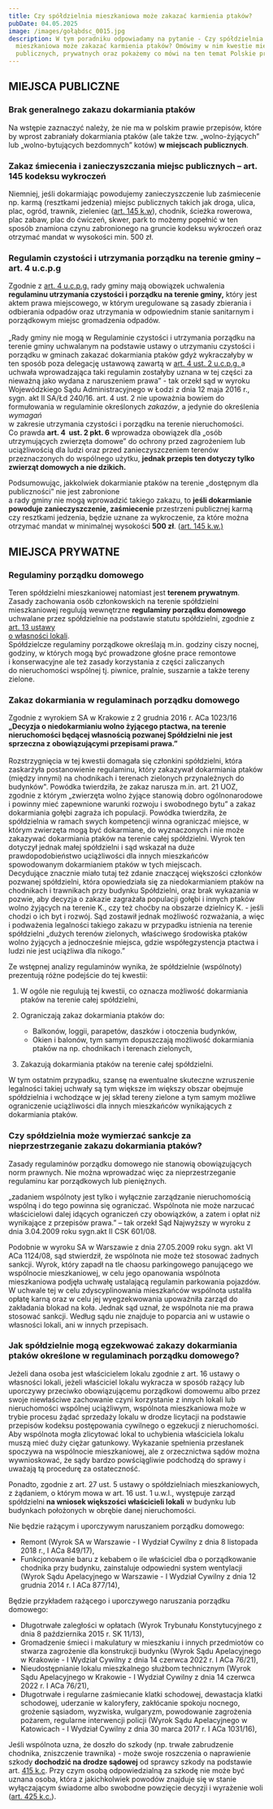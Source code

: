 ```yaml
---
title: Czy spółdzielnia mieszkaniowa może zakazać karmienia ptaków?
pubDate: 04.05.2025
image: /images/gołąbdsc_0015.jpg
description: W tym poradniku odpowiadamy na pytanie - Czy spółdzielnia
  mieszkaniowa może zakazać karmienia ptaków? Omówimy w nim kwestie miejsc
  publicznych, prywatnych oraz pokażemy co mówi na ten temat Polskie prawo.
---
```

## MIEJSCA PUBLICZNE

### Brak generalnego zakazu dokarmiania ptaków

Na wstępie zaznaczyć należy, że nie ma w polskim prawie przepisów, które by wprost zabraniały dokarmiania ptaków (ale także tzw. „wolno-żyjących” lub „wolno-bytujących bezdomnych” kotów) **w miejscach publicznych**.

### Zakaz śmiecenia i zanieczyszczania miejsc publicznych – art. 145 kodeksu wykroczeń

Niemniej, jeśli dokarmiając powodujemy zanieczyszczenie lub zaśmiecenie np. karmą (resztkami jedzenia) miejsc publicznych takich jak droga, ulica, plac, ogród, trawnik, zieleniec ([art. 145 k.w](#_Art._145_[Zanieczyszczanie)), chodnik, ścieżka rowerowa, \
plac zabaw, plac do ćwiczeń, skwer, park to możemy popełnić w ten sposób znamiona czynu zabronionego na gruncie kodeksu wykroczeń oraz otrzymać mandat w wysokości min. 500 zł.

### Regulamin czystości i utrzymania porządku na terenie gminy – art. 4 u.c.p.g

Zgodnie z [art. 4 u.c.p.g.](#_Art.__4) rady gminy mają obowiązek uchwalenia **regulaminu utrzymania czystości i porządku**
**na terenie gminy,** który jest aktem prawa miejscowego, w którym uregulowane są zasady zbierania i odbierania odpadów oraz utrzymania w odpowiednim stanie sanitarnym i porządkowym miejsc gromadzenia odpadów. \
\
„Rady gminy nie mogą w Regulaminie czystości i utrzymania porządku na terenie gminy uchwalanym na podstawie ustawy o utrzymaniu czystości i porządku w gminach zakazać dokarmiania ptaków gdyż wykraczałyby w ten sposób poza delegację ustawową zawartą w [art. 4 ust. 2 u.c.p.g. ](#_Art.__4)a uchwała wprowadzająca taki regulamin zostałyby uznana w tej części za nieważną jako wydana z naruszeniem prawa” - tak orzekł sąd w wyroku
Wojewódzkiego Sądu Administracyjnego w Łodzi z dnia 12 maja 2016 r., sygn. akt II SA/Łd 240/16. art. 4 ust. 2 nie upoważnia bowiem do formułowania w regulaminie określonych *zakazów*, a jedynie do określenia *wymagań* \
w zakresie utrzymania czystości i porządku na terenie nieruchomości. \
Co prawda **art. 4  ust. 2 pkt. 6** wprowadza obowiązek  dla „osób utrzymujących zwierzęta domowe” do ochrony przed zagrożeniem lub uciążliwością dla ludzi oraz przed zanieczyszczeniem terenów przeznaczonych do wspólnego użytku, **jednak przepis ten dotyczy tylko zwierząt domowych a nie dzikich.** 

Podsumowując, jakkolwiek dokarmianie ptaków na terenie „dostępnym dla publiczności” nie jest zabronione \
a rady gminy nie mogą wprowadzić takiego zakazu, to **jeśli dokarmianie powoduje zanieczyszczenie, zaśmiecenie** przestrzeni publicznej karmą czy resztkami jedzenia, będzie uznane za wykroczenie, za które można otrzymać mandat w minimalnej wysokości **500 zł**. ([art. 145 k.w.)](#_Art._145_[Zanieczyszczanie)[](#_Art._145_[Zanieczyszczanie)[](#_Art._145_[Zanieczyszczanie)[](#_Art._145_[Zanieczyszczanie)

## MIEJSCA PRYWATNE

### Regulaminy porządku domowego

Teren spółdzielni mieszkaniowej natomiast jest **terenem prywatnym**. \
Zasady zachowania osób członkowskich na terenie spółdzielni mieszkaniowej regulują wewnętrzne **regulaminy porządku domowego** uchwalane przez spółdzielnie na podstawie statutu spółdzielni, zgodnie z [art. 13 ustawy \
o własności lokali](#_Art._13_[Utrzymanie). \
Spółdzielcze regulaminy porządkowe określają m.in. godziny ciszy nocnej, godziny, w których mogą być prowadzone głośne prace remontowe i konserwacyjne ale też zasady korzystania z części zaliczanych do nieruchomości wspólnej tj. piwnice, pralnie, suszarnie a także tereny zielone. 

### Zakaz dokarmiania w regulaminach porządku domowego

Zgodnie z wyrokiem SA w Krakowie z 2 grudnia 2016 r. ACa 1023/16 **„Decyzja o niedokarmianiu wolno żyjącego ptactwa, na terenie nieruchomości będącej własnością pozwanej Spółdzielni nie jest sprzeczna z obowiązującymi przepisami prawa.”** \
\
Rozstrzygnięcia w tej kwestii domagała się członkini spółdzielni, która zaskarżyła postanowienie regulaminu, który zakazywał dokarmiania ptaków (między innymi) na chodnikach i terenach zielonych przynależnych do budynków". Powódka twierdziła, że zakaz narusza m.in. art. 21 UOZ, zgodnie z którym „zwierzęta wolno żyjące stanowią dobro
ogólnonarodowe i powinny mieć zapewnione warunki rozwoju i swobodnego bytu” a
zakaz dokarmiania gołębi zagraża ich populacji. Powódka twierdziła, że spółdzielnia w ramach swych kompetencji winna ograniczać miejsce, w którym zwierzęta mogą być dokarmiane, do wyznaczonych i nie może zakazywać dokarmiania ptaków na terenie całej spółdzielni. Wyrok ten dotyczył jednak małej spółdzielni i sąd wskazał na duże prawdopodobieństwo uciążliwości dla innych mieszkańców spowodowanym dokarmianiem ptaków w tych miejscach. \
Decydujące znacznie miało tutaj też zdanie znaczącej większości członków pozwanej spółdzielni, która opowiedziała się za niedokarmianiem ptaków na chodnikach i trawnikach przy budynku Spółdzielni, oraz brak wykazania w pozwie, aby decyzja o zakazie zagrażała populacji gołębi i innych ptaków wolno żyjących na terenie K., czy też choćby na obszarze dzielnicy K. - jeśli chodzi o ich byt i rozwój. Sąd zostawił jednak możliwość rozważania, a więc i podważenia legalności takiego zakazu w przypadku istnienia na terenie spółdzielni „dużych terenów zielonych, właściwego środowiska ptaków wolno żyjących a jednocześnie miejsca, gdzie współegzystencja ptactwa i ludzi nie jest uciążliwa dla nikogo.” 

Ze wstępnej analizy regulaminów wynika, że spółdzielnie (wspólnoty) prezentują różne podejście do tej kwestii: 

1. W ogóle nie regulują tej kwestii, co oznacza możliwość dokarmiania ptaków na terenie całej spółdzielni,
2. Ograniczają zakaz dokarmiania ptaków do:

   * Balkonów, loggii, parapetów, daszków i otoczenia budynków, 
   * Okien i balonów, tym samym dopuszczają możliwość dokarmiania ptaków na np. chodnikach i terenach zielonych,
3. Zakazują dokarmiania ptaków na terenie całej spółdzielni.

W tym ostatnim przypadku, szansę na ewentualne skuteczne wzruszenie legalności takiej uchwały są tym większe im większy obszar obejmuje spółdzielnia i wchodzące w jej skład tereny zielone a tym samym możliwe ograniczenie uciążliwości dla innych mieszkańców wynikających z dokarmiania ptaków.  

### **Czy spółdzielnia może wymierzać sankcje za nieprzestrzeganie zakazu dokarmiania ptaków?**

Zasady regulaminów porządku domowego nie stanowią obowiązujących norm prawnych. Nie można wprowadzać więc za nieprzestrzeganie regulaminu kar porządkowych lub pieniężnych.

„zadaniem wspólnoty jest tylko i wyłącznie zarządzanie nieruchomością wspólną i do tego powinna się ograniczać. Wspólnota nie może narzucać właścicielowi dalej idących ograniczeń czy obowiązków, a zatem i opłat niż wynikające z przepisów prawa.” – tak orzekł Sąd Najwyższy w wyroku z dnia 3.04.2009 roku sygn.akt II CSK 601/08. 

Podobnie w wyroku SA w Warszawie z dnia 27.05.2009 roku sygn. akt VI ACa 1124/08, sąd stwierdził, że wspólnota nie może też stosować żadnych sankcji. Wyrok, który zapadł na tle chaosu parkingowego panującego we wspólnocie mieszkaniowej, w celu jego opanowania wspólnota mieszkaniowa podjęła uchwałę ustalającą regulamin parkowania pojazdów. W uchwale tej w celu zdyscyplinowania mieszkańców wspólnota ustaliła opłatę karną oraz w celu jej wyegzekwowania upoważniła zarząd do zakładania blokad na koła. Jednak sąd uznał, że wspólnota nie ma prawa stosować sankcji. Według sądu nie znajduje to poparcia ani w ustawie o własności lokali, ani w innych przepisach.

### **Jak spółdzielnie mogą egzekwować zakazy dokarmiania ptaków określone w regulaminach porządku domowego?**

Jeżeli dana osoba jest właścicielem lokalu zgodnie z art. 16 ustawy o własności lokali, jeżeli właściciel lokalu wykracza w sposób rażący lub uporczywy przeciwko obowiązującemu porządkowi domowemu albo przez swoje niewłaściwe zachowanie czyni korzystanie z innych lokali lub nieruchomości wspólnej uciążliwym, wspólnota mieszkaniowa może w trybie procesu żądać sprzedaży lokalu w drodze licytacji na podstawie przepisów kodeksu postępowania cywilnego o egzekucji z nieruchomości. Aby wspólnota mogła zlicytować lokal to uchybienia właściciela lokalu muszą mieć duży ciężar gatunkowy. Wykazanie spełnienia przesłanek spoczywa na wspólnocie mieszkaniowej, ale z orzecznictwa sądów można
wywnioskować, że sądy bardzo powściągliwie podchodzą do sprawy i uważają tą
procedurę za ostateczność.

Ponadto, zgodnie z art. 27 ust. 5 ustawy o spółdzielniach
mieszkaniowych, z żądaniem, o którym mowa w art. 16 ust. 1 u.w.l., występuje
zarząd spółdzielni **na wniosek większości właścicieli lokali** w budynku
lub budynkach położonych w obrębie danej nieruchomości.

Nie będzie rażącym i uporczywym naruszaniem porządku
domowego:

* Remont (Wyrok SA w Warszawie - I Wydział Cywilny z dnia 8 listopada 2018 r., I ACa 849/17),
* Funkcjonowanie baru z kebabem o ile właściciel dba o porządkowanie chodnika przy budynku, zainstaluje odpowiedni system wentylacji (Wyrok Sądu Apelacyjnego w Warszawie - I Wydział Cywilny z dnia 12 grudnia 2014 r. I ACa 877/14),

Będzie przykładem rażącego i uporczywego naruszania porządku
domowego:

* Długotrwałe zaległości w opłatach (Wyrok Trybunału Konstytucyjnego z dnia 8 października 2015 r. SK 11/13),
* Gromadzenie śmieci i makulatury w mieszkaniu i innych przedmiotów co stwarza zagrożenie dla konstrukcji budynku (Wyrok Sądu Apelacyjnego w Krakowie - I Wydział Cywilny z dnia 14 czerwca 2022 r. I ACa 76/21),
* Nieudostępnianie lokalu mieszkalnego służbom technicznym (Wyrok Sądu Apelacyjnego w Krakowie - I Wydział Cywilny z dnia 14 czerwca 2022 r. I ACa 76/21),
* Długotrwałe i regularne zaśmiecanie klatki schodowej, dewastacja klatki schodowej, uderzanie w kaloryfery, zakłócanie spokoju nocnego, grożenie sąsiadom, wyzwiska, wulgaryzm, powodowanie zagrożenia pożarem, regularne interwencji policji (Wyrok Sądu Apelacyjnego w Katowicach - I Wydział Cywilny z dnia 30 marca 2017 r. I ACa 1031/16),

Jeśli wspólnota uzna, że doszło do szkody (np. trwałe
zabrudzenie chodnika, zniszczenie trawnika) - może swoje roszczenia o
naprawienie szkody **dochodzić na drodze sądowej** od sprawcy szkody na
podstawie art. [415 k.c](#_Art._415_[Odpowiedzialność). Przy czym osobą odpowiedzialną za szkodę nie może być uznana osoba, która z jakichkolwiek powodów znajduje się w stanie wyłączającym świadome albo swobodne powzięcie
decyzji i wyrażenie woli ([art. 425 k.c.](#_Art._425_[Niepoczytalność])).
